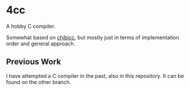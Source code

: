 # 4cc
A hobby C compiler.

Somewhat based on [chibicc](https://github.com/rui314/chibicc), but mostly just in terms of implementation order and general approach.

## Previous Work
I have attempted a C compiler in the past, also in this repository. It can be found on the other branch.
